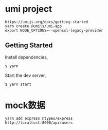 # umi project
```
https://umijs.org/docs/getting-started 
yarn create @umijs/umi-app 
export NODE_OPTIONS=--openssl-legacy-provider
```
## Getting Started

Install dependencies,

```bash
$ yarn
```

Start the dev server,

```bash
$ yarn start
```

# mock数据
```
yarn add express @types/express
http://localhost:8000/api/users
```